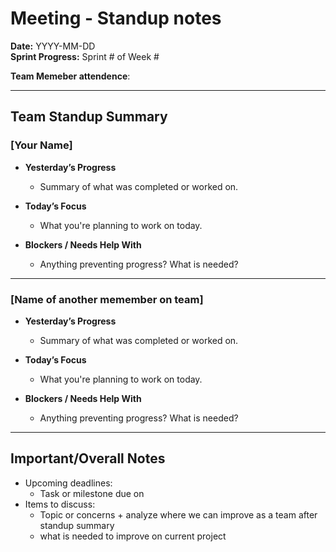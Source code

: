 # Meeting - Standup notes
**Date:** YYYY-MM-DD  
**Sprint Progress:** Sprint # of Week #

**Team Memeber attendence**:

---

## Team Standup Summary

<!-- use the way of links to "create" underlines in markdown-->
### [Your Name]
- **Yesterday’s Progress**
  - Summary of what was completed or worked on.

- **Today’s Focus**
  - What you're planning to work on today.

- **Blockers / Needs Help With**
  - Anything preventing progress? What is needed?

---

### [Name of another memember on team]
- **Yesterday’s Progress**
  - Summary of what was completed or worked on.

- **Today’s Focus**
  - What you're planning to work on today.

- **Blockers / Needs Help With**
  - Anything preventing progress? What is needed?

---


## Important/Overall Notes
- Upcoming deadlines:
  - Task or milestone due on
- Items to discuss:
  - Topic or concerns + analyze where we can improve as a team after standup summary
  - what is needed to improve on current project
